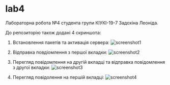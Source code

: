 # lab4

Лабораторна робота №4 студента групи КІУКІ-19-7 Задохіна Леоніда.

До репозиторію також додані 4 скриншота:
1. Встановлення пакетів та активація сервера:
![screenshot1](https://user-images.githubusercontent.com/131488864/233840458-efb24590-829c-44f4-a37b-4a2eda09e28d.png)

2. Відправка повдіомлення з першої вкладки:
![screenshot2](https://user-images.githubusercontent.com/131488864/233840459-42ceacd1-ac26-47d6-82a1-cb0a7b503d85.png)

3. Перегляд повідомлення на другій вкладці та відправка повідомлення з другої вкладки:
![screenshot3](https://user-images.githubusercontent.com/131488864/233840461-f37228d3-4e0d-4adf-97e7-f34d0123ada8.png)

4. Перегляд повідолення на першій вкладці:
![screenshot4](https://user-images.githubusercontent.com/131488864/233840463-c8101d69-6610-47b7-8c16-0cc9dbbe40da.png)
